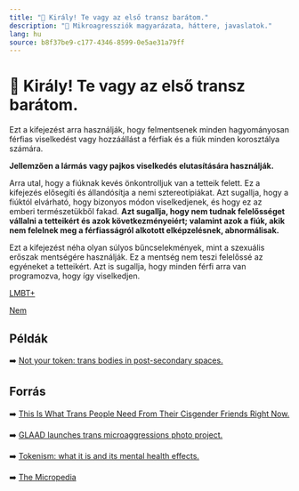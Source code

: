 ```yaml
---
title: "🚫 Király! Te vagy az első transz barátom."
description: "🚫 Mikroagressziók magyarázata, háttere, javaslatok."
lang: hu
source: b8f37be9-c177-4346-8599-0e5ae31a79ff
---
```


<div class="wiki-content agression-title">

# 🚫 Király! Te vagy az első transz barátom.

Ezt a kifejezést arra használják, hogy felmentsenek minden hagyományosan férfias viselkedést vagy hozzáállást a férfiak és a fiúk minden korosztálya számára.

**Jellemzően a lármás vagy pajkos viselkedés elutasítására használják.**

Arra utal, hogy a fiúknak kevés önkontrolljuk van a tetteik felett. Ez a kifejezés elősegíti és állandósítja a nemi sztereotípiákat. Azt sugallja, hogy a fiúktól elvárható, hogy bizonyos módon viselkedjenek, és hogy ez az emberi természetükből fakad. **Azt sugallja, hogy nem tudnak felelősséget vállalni a tetteikért és azok következményeiért; valamint azok a fiúk, akik nem felelnek meg a férfiasságról alkotott elképzelésnek, abnormálisak.**

Ezt a kifejezést néha olyan súlyos bűncselekmények, mint a szexuális erőszak mentségére használják. Ez a mentség nem teszi felelőssé az egyéneket a tetteikért. Azt is sugallja, hogy minden férfi arra van programozva, hogy így viselkedjen.


<div class="categories">

[LMBT+](/#/entry?id=lmbt)

[Nem](/#/entry?id=nem)

</div>

## Példák

➡️ [Not your token: trans bodies in post-secondary spaces.](https://theeyeopener.com/2019/11/not-your-token-trans-bodies-in-post-secondary-spaces/)

## Forrás

➡️ [This Is What Trans People Need From Their Cisgender Friends Right Now.](https://www.huffpost.com/entry/cis-people-better-friends-to-trans-people_l_604be596c5b672fce4eca33e)

➡️ [GLAAD launches trans microaggressions photo project.](https://www.glaad.org/blog/glaad-launches-trans-microaggressions-photo-project-transwk)

➡️ [Tokenism: what it is and its mental health effects.](https://www.health.com/mind-body/health-diversity-inclusion/tokenism)

➡️ [The Micropedia](https://www.themicropedia.org/)


</div>